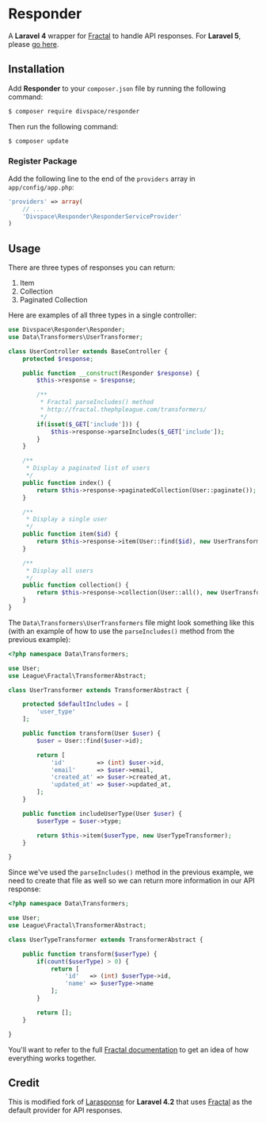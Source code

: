 # Responder

A **Laravel 4** wrapper for [Fractal](http://fractal.thephpleague.com) to handle API responses. For **Laravel 5**, please [go here](https://github.com/salebab/larasponse/tree/L5).

## Installation

Add **Responder** to your `composer.json` file by running the following command:

```sh
$ composer require divspace/responder
```

Then run the following command:

```sh
$ composer update
```

### Register Package

Add the following line to the end of the `providers` array in `app/config/app.php`:

```php
'providers' => array(
    // ...
    'Divspace\Responder\ResponderServiceProvider'
)
```

## Usage

There are three types of responses you can return:

1. Item
2. Collection
3. Paginated Collection

Here are examples of all three types in a single controller:

```php
use Divspace\Responder\Responder;
use Data\Transformers\UserTransformer;

class UserController extends BaseController {
    protected $response;

    public function __construct(Responder $response) {
        $this->response = $response;

        /**
         * Fractal parseIncludes() method
         * http://fractal.thephpleague.com/transformers/
         */
        if(isset($_GET['include'])) {
            $this->response->parseIncludes($_GET['include']);
        }
    }

    /**
     * Display a paginated list of users
     */
    public function index() {
        return $this->response->paginatedCollection(User::paginate());
    }

    /**
     * Display a single user
     */
    public function item($id) {
        return $this->response->item(User::find($id), new UserTransformer());
    }

    /**
     * Display all users
     */
    public function collection() {
        return $this->response->collection(User::all(), new UserTransformer());
    }
}
````

The `Data\Transformers\UserTransformers` file might look something like this (with an example of how to use the `parseIncludes()` method from the previous example):

```php
<?php namespace Data\Transformers;

use User;
use League\Fractal\TransformerAbstract;

class UserTransformer extends TransformerAbstract {

    protected $defaultIncludes = [
        'user_type'
    ];

    public function transform(User $user) {
        $user = User::find($user->id);

        return [
            'id'         => (int) $user->id,
            'email'      => $user->email,
            'created_at' => $user->created_at,
            'updated_at' => $user->updated_at,
        ];
    }

    public function includeUserType(User $user) {
        $userType = $user->type;

        return $this->item($userType, new UserTypeTransformer);
    }

}
````

Since we've used the `parseIncludes()` method in the previous example, we need to create that file as well so we can return more information in our API response:

````php
<?php namespace Data\Transformers;

use User;
use League\Fractal\TransformerAbstract;

class UserTypeTransformer extends TransformerAbstract {

    public function transform($userType) {
        if(count($userType) > 0) {
            return [
                'id'   => (int) $userType->id,
                'name' => $userType->name
            ];
        }

        return [];
    }

}
````

You'll want to refer to the full [Fractal documentation](http://fractal.thephpleague.com) to get an idea of how everything works together.

## Credit

This is modified fork of [Larasponse](https://github.com/salebab/larasponse) for **Laravel 4.2** that uses [Fractal](http://fractal.thephpleague.com) as the default provider for API responses.
